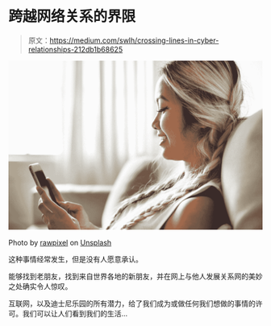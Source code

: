 # 跨越网络关系的界限

> 原文：<https://medium.com/swlh/crossing-lines-in-cyber-relationships-212db1b68625>

![](img/93ab5edb373f1b1700ddffc8b342aaa6.png)

Photo by [rawpixel](https://unsplash.com/@rawpixel?utm_source=medium&utm_medium=referral) on [Unsplash](https://unsplash.com?utm_source=medium&utm_medium=referral)

这种事情经常发生，但是没有人愿意承认。

能够找到老朋友，找到来自世界各地的新朋友，并在网上与他人发展关系网的美妙之处确实令人惊叹。

互联网，以及迪士尼乐园的所有潜力，给了我们成为或做任何我们想做的事情的许可。我们可以让人们看到我们的生活…